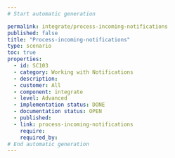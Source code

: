 ```yaml
---
# Start automatic generation

permalink: integrate/process-incoming-notifications
published: false
title: "Process-incoming-notifications"
type: scenario
toc: true
properties:
  - id: SC103
  - category: Working with Notifications
  - description:
  - customer: All
  - component: integrate
  - level: Advanced
  - implementation status: DONE
  - documentation status: OPEN
  - published:
  - link: process-incoming-notifications
    require:
    required_by:
# End automatic generation
---
```


